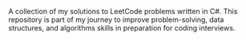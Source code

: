 A collection of my solutions to LeetCode problems written in C#.
This repository is part of my journey to improve problem-solving, data structures, and algorithms skills in preparation for coding interviews.

